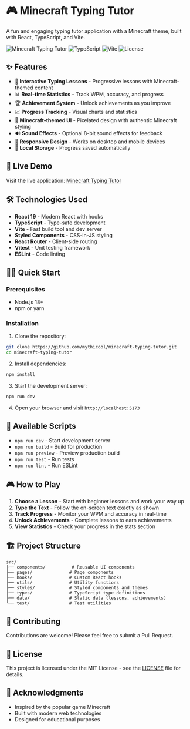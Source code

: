 # 🎮 Minecraft Typing Tutor

A fun and engaging typing tutor application with a Minecraft theme, built with React, TypeScript, and Vite.

![Minecraft Typing Tutor](https://img.shields.io/badge/React-18+-blue.svg)
![TypeScript](https://img.shields.io/badge/TypeScript-5+-blue.svg)
![Vite](https://img.shields.io/badge/Vite-6+-green.svg)
![License](https://img.shields.io/badge/License-MIT-yellow.svg)

## ✨ Features

- 🎯 **Interactive Typing Lessons** - Progressive lessons with Minecraft-themed content
- 📊 **Real-time Statistics** - Track WPM, accuracy, and progress
- 🏆 **Achievement System** - Unlock achievements as you improve
- 📈 **Progress Tracking** - Visual charts and statistics
- 🎨 **Minecraft-themed UI** - Pixelated design with authentic Minecraft styling
- 🔊 **Sound Effects** - Optional 8-bit sound effects for feedback
- 📱 **Responsive Design** - Works on desktop and mobile devices
- 💾 **Local Storage** - Progress saved automatically

## 🚀 Live Demo

Visit the live application: [Minecraft Typing Tutor](https://minecraft-typing-tutor.netlify.app)

## 🛠️ Technologies Used

- **React 19** - Modern React with hooks
- **TypeScript** - Type-safe development
- **Vite** - Fast build tool and dev server
- **Styled Components** - CSS-in-JS styling
- **React Router** - Client-side routing
- **Vitest** - Unit testing framework
- **ESLint** - Code linting

## 🏃‍♂️ Quick Start

### Prerequisites

- Node.js 18+
- npm or yarn

### Installation

1. Clone the repository:
```bash
git clone https://github.com/mythicool/minecraft-typing-tutor.git
cd minecraft-typing-tutor
```

2. Install dependencies:
```bash
npm install
```

3. Start the development server:
```bash
npm run dev
```

4. Open your browser and visit `http://localhost:5173`

## 📜 Available Scripts

- `npm run dev` - Start development server
- `npm run build` - Build for production
- `npm run preview` - Preview production build
- `npm run test` - Run tests
- `npm run lint` - Run ESLint

## 🎮 How to Play

1. **Choose a Lesson** - Start with beginner lessons and work your way up
2. **Type the Text** - Follow the on-screen text exactly as shown
3. **Track Progress** - Monitor your WPM and accuracy in real-time
4. **Unlock Achievements** - Complete lessons to earn achievements
5. **View Statistics** - Check your progress in the stats section

## 🏗️ Project Structure

```
src/
├── components/          # Reusable UI components
├── pages/              # Page components
├── hooks/              # Custom React hooks
├── utils/              # Utility functions
├── styles/             # Styled components and themes
├── types/              # TypeScript type definitions
├── data/               # Static data (lessons, achievements)
└── test/               # Test utilities
```

## 🤝 Contributing

Contributions are welcome! Please feel free to submit a Pull Request.

## 📄 License

This project is licensed under the MIT License - see the [LICENSE](LICENSE) file for details.

## 🙏 Acknowledgments

- Inspired by the popular game Minecraft
- Built with modern web technologies
- Designed for educational purposes
